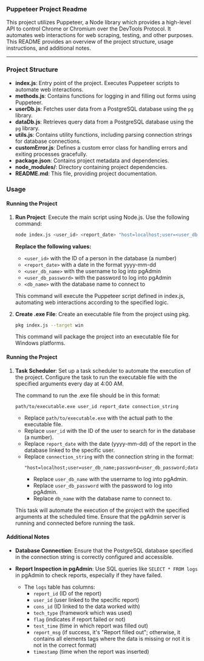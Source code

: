 ### Puppeteer Project Readme
This project utilizes Puppeteer, a Node library which provides a high-level API to control Chrome or Chromium over the DevTools Protocol. It automates web interactions for web scraping, testing, and other purposes. This README provides an overview of the project structure, usage instructions, and additional notes.

---

### Project Structure

- **index.js**: Entry point of the project. Executes Puppeteer scripts to automate web interactions.
- **methods.js**: Contains functions for logging in and filling out forms using Puppeteer.
- **userDb.js**: Fetches user data from a PostgreSQL database using the `pg` library.
- **dataDb.js**: Retrieves query data from a PostgreSQL database using the `pg` library.
- **utils.js**: Contains utility functions, including parsing connection strings for database connections.
- **customError.js**: Defines a custom error class for handling errors and exiting processes gracefully.
- **package.json**: Contains project metadata and dependencies.
- **node_modules/**: Directory containing project dependencies.
- **README.md**: This file, providing project documentation.

### Usage
#### Running the Project

1. **Run Project**: Execute the main script using Node.js. Use the following command:
    ```bash
    node index.js <user_id> <report_date> "host=localhost;user=<user_db_name>;password=<user_db_password>;database=<db_name>"
    ```
    **Replace the following values:**
    - `<user_id>` with the ID of a person in the database (a number)
    - `<report_date>` with a date in the format yyyy-mm-dd
    - `<user_db_name>` with the username to log into pgAdmin
    - `<user_db_password>` with the password to log into pgAdmin
    - `<db_name>` with the database name to connect to

    This command will execute the Puppeteer script defined in index.js, automating web interactions according to the specified logic.

2. **Create .exe File**: Create an executable file from the project using pkg.
   ```bash
   pkg index.js --target win
   ```
   This command will package the project into an executable file for Windows platforms.

#### Running the Project

1. **Task Scheduler**: Set up a task scheduler to automate the execution of the project. Configure the task to run the executable file with the specified arguments every day at 4:00 AM.

    The command to run the .exe file should be in this format:
    ```
    path/to/executable.exe user_id report_date connection_string
    ```
    - Replace `path/to/executable.exe` with the actual path to the executable file.
    - Replace `user_id` with the ID of the user to search for in the database (a number).
    - Replace `report_date` with the date (yyyy-mm-dd) of the report in the database linked to the specific user.
    - Replace `connection_string` with the connection string in the format:
      ```
      "host=localhost;user=user_db_name;password=user_db_password;database=db_name"
      ```
      - Replace `user_db_name` with the username to log into pgAdmin.
      - Replace `user_db_password` with the password to log into pgAdmin.
      - Replace `db_name` with the database name to connect to.

    This task will automate the execution of the project with the specified arguments at the scheduled time. Ensure that the pgAdmin server is running and connected before running the task.

#### Additional Notes

- **Database Connection**: Ensure that the PostgreSQL database specified in the connection string is correctly configured and accessible.

- **Report Inspection in pgAdmin**: Use SQL queries like `SELECT * FROM logs` in pgAdmin to check reports, especially if they have failed.
  - The `logs` table has columns:
    - `report_id` (ID of the report)
    - `user_id` (user linked to the specific report)
    - `cons_id` (ID linked to the data worked with)
    - `tech_type` (framework which was used)
    - `flag` (indicates if report failed or not)
    - `test_time` (time in which report was filled out)
    - `report_msg` (if success, it's "Report filled out"; otherwise, it contains all elements tags where the data is missing or not it is not in the correct format)
    - `timestamp` (time when the report was inserted)
